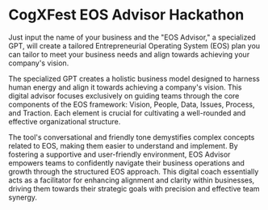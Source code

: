 # CogXFest EOS Advisor Hackathon

Just input the name of your business and the "EOS Advisor," a specialized GPT, will create a tailored Entrepreneurial Operating System (EOS) plan you can tailor to meet your business needs and align towards achieving your company's vision.

The specialized GPT creates a holistic business model designed to harness human energy and align it towards achieving a company's vision. This digital advisor focuses exclusively on guiding teams through the core components of the EOS framework: Vision, People, Data, Issues, Process, and Traction. Each element is crucial for cultivating a well-rounded and effective organizational structure.

The tool's conversational and friendly tone demystifies complex concepts related to EOS, making them easier to understand and implement. By fostering a supportive and user-friendly environment, EOS Advisor empowers teams to confidently navigate their business operations and growth through the structured EOS approach. This digital coach essentially acts as a facilitator for enhancing alignment and clarity within businesses, driving them towards their strategic goals with precision and effective team synergy.
